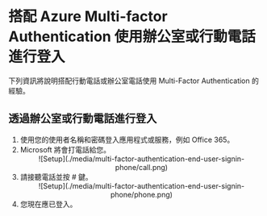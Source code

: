 
<properties 
	pageTitle="搭配 Azure Multi-factor Authentication 使用辦公室或行動電話進行登入" 
	description="此頁面說明使用者如何使用行動電話進行登入。" 
	services="multi-factor-authentication" 
	documentationCenter="" 
	authors="billmath" 
	manager="terrylan" 
	editor="bryanla"/>

<tags 
	ms.service="multi-factor-authentication" 
	ms.workload="identity" 
	ms.tgt_pltfrm="na" 
	ms.devlang="na" 
	ms.topic="article" 
	ms.date="06/02/2015" 
	ms.author="billmath"/>

# 搭配 Azure Multi-factor Authentication 使用辦公室或行動電話進行登入

下列資訊將說明搭配行動電話或辦公室電話使用 Multi-Factor Authentication 的經驗。

## 透過辦公室或行動電話進行登入

<ol>

<li>使用您的使用者名稱和密碼登入應用程式或服務，例如 Office 365。</li>
<li>Microsoft 將會打電話給您。</li>


<center>![Setup](./media/multi-factor-authentication-end-user-signin-phone/call.png)</center>

<li>請接聽電話並按 # 鍵。</li>

<center>![Setup](./media/multi-factor-authentication-end-user-signin-phone/phone.png)</center>


<li>您現在應已登入。</li>

<!---HONumber=July15_HO2-->